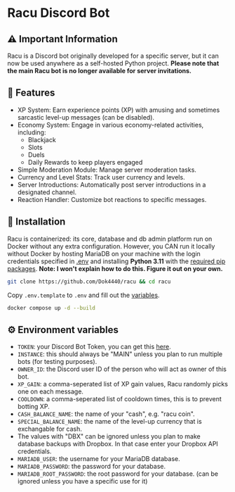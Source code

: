 # Racu Discord Bot

## ⚠️ Important Information

Racu is a Discord bot originally developed for a specific server, but it can now be used anywhere as a self-hosted Python project. 
**Please note that the main Racu bot is no longer available for server invitations.**


## 🎨 Features

- XP System: Earn experience points (XP) with amusing and sometimes sarcastic level-up messages (can be disabled).
- Economy System: Engage in various economy-related activities, including:
  - Blackjack
  - Slots
  - Duels
  - Daily Rewards to keep players engaged
- Simple Moderation Module: Manage server moderation tasks.
- Currency and Level Stats: Track user currency and levels.
- Server Introductions: Automatically post server introductions in a designated channel.
- Reaction Handler: Customize bot reactions to specific messages.


## 📲 Installation
Racu is containerized: its core, database and db admin platform run on Docker without any extra configuration. 
However, you CAN run it locally without Docker by hosting MariaDB on your machine with the login credentials specified in [.env](.env.template) and installing **Python 3.11** with the [required pip packages](requirements.txt). **Note: I won't explain how to do this. Figure it out on your own.**

```sh
git clone https://github.com/Dok4440/racu && cd racu
```

Copy `.env.template` to `.env` and fill out the [variables](#env-keys).   

```sh
docker compose up -d --build
```


## ⚙️ Environment variables
- `TOKEN`: your Discord Bot Token, you can get this [here](https://discord.com/developers/applications).
- `INSTANCE`: this should always be "MAIN" unless you plan to run multiple bots (for testing purposes).
- `OWNER_ID`: the Discord user ID of the person who will act as owner of this bot.
- `XP_GAIN`: a comma-seperated list of XP gain values, Racu randomly picks one on each message.
- `COOLDOWN`: a comma-seperated list of cooldown times, this is to prevent botting XP.
- `CASH_BALANCE_NAME`: the name of your "cash", e.g. "racu coin".
- `SPECIAL_BALANCE_NAME`: the name of the level-up currency that is exchangable for cash.
- The values with "DBX" can be ignored unless you plan to make database backups with Dropbox. In that case enter your Dropbox API credentials.
- `MARIADB_USER`: the username for your MariaDB database.
- `MARIADB_PASSWORD`: the password for your database.
- `MARIADB_ROOT_PASSWORD`: the root password for your database. (can be ignored unless you have a specific use for it)
